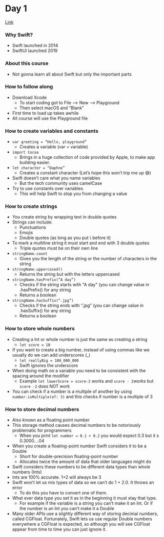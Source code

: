 # Day 1
[Link](https://www.hackingwithswift.com/100/swiftui/1)
### Why Swift?
* Swift launched in 2014 
* SwiftUI launched 2019

### About this course
* Not gonna learn all about Swift but only the important parts

### How to follow along
* Download Xcode
  * To start coding got to File —> New —> Playground
  * Then select macOS and “Blank”
* First time to load up takes awhile 
* All course will use the Playground file

### How to create variables and constants
* `var greeting = “Hello, playground”` 
  * Creates a variable (var = variable)
* `import Cocoa`
  * Brings in a huge collection of code provided by Apple, to make app building easier.
* `let character = “Daphne”`
  * Creates a constant character (Let’s hope this won’t trip me up 😅)
* Swift doesn’t care what you name variables
  * But the tech community uses camelCase 
* Try to use constants over variables
  * This will help Swift to stop you from changing a value

### How to create strings
* You create string by wrapping text in double quotes
* Strings can include:
  * Punctuations
  * Emojis
  * Double quotes (as long as you put \ before it)
* To mark a multiline string it must start and end with 3 double quotes
  * Triple quotes must be on their own line
* `stringName.count`
  * Gives you the length of the string or the number of characters in the string
* `stringName.uppercased()`
  * Returns the string but with the letters uppercased
* `stringName.hasPrefix(“A day”)`
  * Checks if the string starts with "A day" (you can change value in .hasPrefix() for any string
  * Returns a boolean
* `stringName.hasSuffix(“.jpg”)`
  * Checks if the string ends with “.jpg” (you can change value in .hasSuffix() for any string
  * Returns a boolean

### How to store whole numbers
* Creating a Int or whole number is just the same as creating a string
  * `let score = 10`
* If you want to create a big number, instead of using commas like we usually do we can add underscores (_)
  * `let reallyBig = 100_000_000`
  * Swift ignores the underscore
* When doing math on a variable you need to be consistent with the spacing around the modifier 
  * Example `let lowerScore = score-2` works and `score - 2`works but `score -2` does NOT work
* You can check if a number is a multiple of another by using `number.isMultiple(of: 3)` and this checks if number is a multiple of 3

### How to store decimal numbers
* Also known as a floating point number
* This storage method causes decimal numbers to be notoriously problematic for programmers
  * When you print `let number = 0.1 + 0.2` you would expect 0.3 but it s 0.3000….04
* When you create a floating-point number Swift considers it to be a Double
  * Short for double-precision floating-point number
  * Allocates twice the amount of data that older languages might do
* Swift considers these numbers to be different data types than whole numbers (Ints)
* Ints are 100% accurate. 1+2 will always be 3
* Swift won’t let us mix types of data so we can’t do 1 + 2.0. It throws an error
  * To do this you have to convert one of them.
* What ever data type you set it as in the beginning it must stay that type.
  * For example if the variable is a string you can’t make it an Int. Or if the number is an Int you can’t make it a Double
* Many older APIs use a slightly different way of storing decimal numbers, called CGFloat. Fortunately, Swift lets us use regular Double numbers everywhere a CGFloat is expected, so although you will see CGFloat appear from time to time you can just ignore it.
